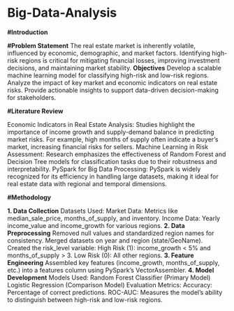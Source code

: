 # Big-Data-Analysis
**#Introduction**

**#Problem Statement**
The real estate market is inherently volatile, influenced by economic, demographic, and market factors. Identifying high-risk regions is critical for mitigating financial losses, improving investment decisions, and maintaining market stability.
**Objectives**
Develop a scalable machine learning model for classifying high-risk and low-risk regions.
Analyze the impact of key market and economic indicators on real estate risks.
Provide actionable insights to support data-driven decision-making for stakeholders.

**#Literature Review**

Economic Indicators in Real Estate Analysis:
Studies highlight the importance of income growth and supply-demand balance in predicting market risks. For example, high months of supply often indicate a buyer’s market, increasing financial risks for sellers.
Machine Learning in Risk Assessment:
Research emphasizes the effectiveness of Random Forest and Decision Tree models for classification tasks due to their robustness and interpretability.
PySpark for Big Data Processing:
PySpark is widely recognized for its efficiency in handling large datasets, making it ideal for real estate data with regional and temporal dimensions.

**#Methodology**

**1. Data Collection**
Datasets Used:
Market Data: Metrics like median_sale_price, months_of_supply, and inventory.
Income Data: Yearly income_value and income_growth for various regions.
**2. Data Preprocessing**
Removed null values and standardized region names for consistency.
Merged datasets on year and region (state/GeoName).
Created the risk_level variable:
High Risk (1): income_growth < 5% and months_of_supply > 3.
Low Risk (0): All other regions.
**3. Feature Engineering**
Assembled key features (income_growth, months_of_supply, etc.) into a features column using PySpark’s VectorAssembler.
**4. Model Development**
Models Used:
Random Forest Classifier (Primary Model)
Logistic Regression (Comparison Model)
Evaluation Metrics:
Accuracy: Percentage of correct predictions.
ROC-AUC: Measures the model’s ability to distinguish between high-risk and low-risk regions.
